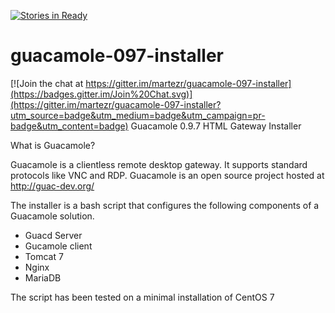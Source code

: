 [![Stories in Ready](https://badge.waffle.io/martezr/guacamole-097-installer.png?label=ready&title=Ready)](https://waffle.io/martezr/guacamole-097-installer)
# guacamole-097-installer

[![Join the chat at https://gitter.im/martezr/guacamole-097-installer](https://badges.gitter.im/Join%20Chat.svg)](https://gitter.im/martezr/guacamole-097-installer?utm_source=badge&utm_medium=badge&utm_campaign=pr-badge&utm_content=badge)
Guacamole 0.9.7 HTML Gateway Installer

What is Guacamole?

Guacamole is a clientless remote desktop gateway. It supports standard protocols like VNC and RDP. Guacamole is an open source project hosted at http://guac-dev.org/

The installer is a bash script that configures the following components of a Guacamole solution.
* Guacd Server
* Gucamole client
* Tomcat 7
* Nginx
* MariaDB

The script has been tested on a minimal installation of CentOS 7
